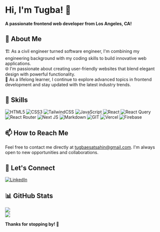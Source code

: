# Hi, I'm Tugba! 👋
**A passionate frontend web developer from Los Angeles, CA!**

## 💫 About Me
🏗️ As a civil engineer turned software engineer, I'm combining my engineering background with my coding skills to build innovative web applications.<br> 🌐 I'm passionate about creating user-friendly websites that blend elegant design with powerful functionality.<br> 🌱 As a lifelong learner, I continue to explore advanced topics in frontend development and stay updated with the latest industry trends.

## 🎯 Skills

![HTML5](https://img.shields.io/badge/html5-%23E34F26.svg?style=plastic&logo=html5&logoColor=white) ![CSS3](https://img.shields.io/badge/css3-%231572B6.svg?style=plastic&logo=css3&logoColor=white) ![TailwindCSS](https://img.shields.io/badge/tailwindcss-%2338B2AC.svg?style=plastic&logo=tailwind-css&logoColor=white) ![JavaScript](https://img.shields.io/badge/javascript-%23323330.svg?style=plastic&logo=javascript&logoColor=%23F7DF1E) ![React](https://img.shields.io/badge/react-%2320232a.svg?style=plastic&logo=react&logoColor=%2361DAFB) ![React Query](https://img.shields.io/badge/-React%20Query-FF4154?style=plastic&logo=react%20query&logoColor=white) ![React Router](https://img.shields.io/badge/React_Router-CA4245?style=plastic&logo=react-router&logoColor=white) ![Next JS](https://img.shields.io/badge/Next-black?style=plastic&logo=next.js&logoColor=white) ![Markdown](https://img.shields.io/badge/markdown-%23000000.svg?style=plastic&logo=markdown&logoColor=white) ![GIT](https://img.shields.io/badge/Git-fc6d26?style=plastic&logo=git&logoColor=white) ![Vercel](https://img.shields.io/badge/vercel-%23000000.svg?style=plastic&logo=vercel&logoColor=white) ![Firebase](https://img.shields.io/badge/firebase-%23039BE5.svg?style=plastic&logo=firebase)

## 📫 How to Reach Me

Feel free to contact me directly at [tugbaesatsahin@gmail.com](mailto:tugbaesatsahin@gmail.com). I'm always open to new opportunities and collaborations.

## 🤝 Let's Connect

[![LinkedIn](https://img.shields.io/badge/LinkedIn-%230077B5.svg?logo=linkedin&logoColor=white)](https://linkedin.com/in/tugbaesat) 

## 📊 GitHub Stats
![](https://github-readme-streak-stats.herokuapp.com/?user=tugbaesat&theme=blueberry&hide_border=true)<br/>
![](https://github-readme-stats.vercel.app/api/top-langs/?username=tugbaesat&theme=blueberry&hide_border=true&include_all_commits=true&count_private=true&layout=compact)

**Thanks for stopping by! 🙏**
